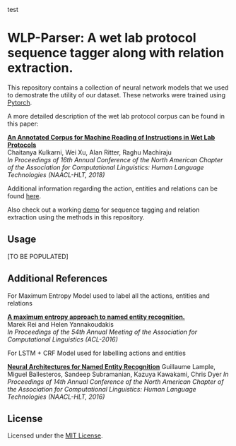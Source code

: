 test
# WLP-Parser: A wet lab protocol sequence tagger along with relation extraction.

This repository contains a collection of neural network models that we used to 
demostrate the utility of our dataset. These networks were trained using [Pytorch](http://pytorch.org/).

A more detailed description of the wet lab protocol corpus can be found in this paper:

[**An Annotated Corpus for Machine Reading of Instructions in Wet Lab Protocols**](https://arxiv.org/pdf/1805.00195.pdf)  
Chaitanya Kulkarni, Wei Xu, Alan Ritter, Raghu Machiraju  
*In Proceedings of 16th Annual Conference of the North American Chapter 
of the Association for Computational Linguistics: Human Language Technologies (NAACL-HLT, 2018)*

Additional information regarding the action, entities and relations can be found [here](https://arxiv.org/pdf/1805.00195.pdf).

Also check out a working [demo](http://bionlp.osu.edu:5000/protocols) for sequence tagging and relation extraction using the methods in this repository.

## Usage
[TO BE POPULATED]

## Additional References

For Maximum Entropy Model used to label all the actions, entities and relations

[**A maximum entropy approach to named entity 
recognition.**](https://dl.acm.org/citation.cfm?id=930095)  
Marek Rei and Helen Yannakoudakis  
*In Proceedings of the 54th Annual Meeting of the Association for Computational Linguistics (ACL-2016)*

For LSTM + CRF Model used for labelling actions and entities

[**Neural Architectures for Named Entity 
Recognition**](https://arxiv.org/pdf/1603.01360.pdf)
Guillaume Lample, Miguel Ballesteros,
Sandeep Subramanian, Kazuya Kawakami, Chris Dyer
*In Proceedings of 14th Annual Conference of the North American Chapter 
of the Association for Computational Linguistics: Human Language Technologies (NAACL-HLT, 2016)*


## License

Licensed under the [MIT License](https://opensource.org/licenses/MIT).
 

